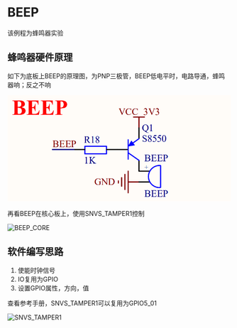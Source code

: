 # BEEP

该例程为蜂鸣器实验

## 蜂鸣器硬件原理

如下为底板上BEEP的原理图，为PNP三极管，BEEP低电平时，电路导通，蜂鸣器响；反之不响

![BEEP](https://github.com/sybc120404/image4md/blob/main/BEEP.png)

再看BEEP在核心板上，使用SNVS_TAMPER1控制

![BEEP_CORE](https://github.com/sybc120404/image4md/blob/main/BEEP_CORE.png)

## 软件编写思路

1. 使能时钟信号
2. IO复用为GPIO
3. 设置GPIO属性，方向，值

查看参考手册，SNVS_TAMPER1可以复用为GPIO5_01

![SNVS_TAMPER1](https://github.com/sybc120404/image4md/blob/main/SNVS_TAMPER1.png)